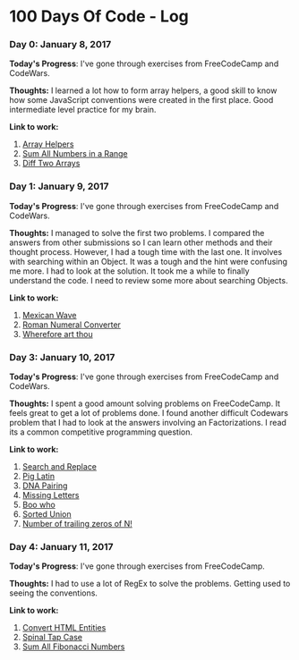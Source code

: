 # 100 Days Of Code - Log

### Day 0: January 8, 2017

**Today's Progress**: I've gone through exercises from FreeCodeCamp and CodeWars.

**Thoughts:** I learned a lot how to form array helpers, a good skill to know how some JavaScript conventions were created in the first place. Good intermediate level practice for my brain.

**Link to work:**
1. [Array Helpers](https://www.codewars.com/kata/525d50d2037b7acd6e000534)
2. [Sum All Numbers in a Range](https://www.freecodecamp.org/challenges/sum-all-numbers-in-a-range)
3. [Diff Two Arrays](https://www.freecodecamp.org/challenges/diff-two-arrays#)

### Day 1: January 9, 2017

**Today's Progress**: I've gone through exercises from FreeCodeCamp and CodeWars.

**Thoughts:** I managed to solve the first two problems. I compared the answers from other submissions so I can learn other methods and their thought process. However, I had a tough time with the last one. It involves with searching within an Object. It was a tough and the hint were confusing me more. I had to look at the solution. It took me a while to finally understand the code. I need to review some more about searching Objects.

**Link to work:**
1. [Mexican Wave](https://www.codewars.com/kata/58f5c63f1e26ecda7e000029)
2. [Roman Numeral Converter](https://www.freecodecamp.org/challenges/roman-numeral-converter)
3. [Wherefore art thou](https://www.freecodecamp.org/challenges/wherefore-art-thou)

### Day 3: January 10, 2017

**Today's Progress**: I've gone through exercises from FreeCodeCamp and CodeWars.

**Thoughts:** I spent a good amount solving problems on FreeCodeCamp. It feels great to get a lot of problems done. I found another difficult Codewars problem that I had to look at the answers involving an Factorizations. I read its a common competitive programming question.

**Link to work:**
1. [Search and Replace](https://www.freecodecamp.org/challenges/search-and-replace)
2. [Pig Latin](https://www.freecodecamp.org/challenges/pig-latin)
3. [DNA Pairing](https://www.freecodecamp.org/challenges/dna-pairing)
4. [Missing Letters](https://www.freecodecamp.org/challenges/missing-letters)
5. [Boo who](https://www.freecodecamp.org/challenges/boo-who)
6. [Sorted Union](https://www.freecodecamp.org/challenges/sorted-union)
7. [Number of trailing zeros of N!](https://www.codewars.com/kata/52f787eb172a8b4ae1000a34)

### Day 4: January 11, 2017

**Today's Progress**: I've gone through exercises from FreeCodeCamp.

**Thoughts:** I had to use a lot of RegEx to solve the problems. Getting used to seeing the conventions.

**Link to work:**
1. [Convert HTML Entities](https://www.freecodecamp.org/challenges/convert-html-entities)
2. [Spinal Tap Case](https://www.freecodecamp.org/challenges/spinal-tap-case)
3. [Sum All Fibonacci Numbers](https://www.freecodecamp.org/challenges/sum-all-odd-fibonacci-numbers)
